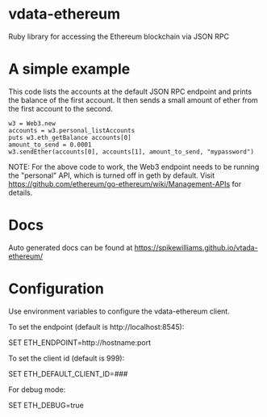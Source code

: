 # vdata-ethereum
Ruby library for accessing the Ethereum blockchain via JSON RPC

# A simple example

This code lists the accounts at the default JSON RPC endpoint and prints the balance of the first account. It then sends a small amount of ether from the first account to the second.

```
w3 = Web3.new
accounts = w3.personal_listAccounts
puts w3.eth_getBalance accounts[0]
amount_to_send = 0.0001
w3.sendEther(accounts[0], accounts[1], amount_to_send, "mypassword")
```

NOTE: For the above code to work, the Web3 endpoint needs to be running the "personal" API, which is turned off in geth by default. Visit https://github.com/ethereum/go-ethereum/wiki/Management-APIs for details.

# Docs

Auto generated docs can be found at https://spikewilliams.github.io/vtada-ethereum/

# Configuration
Use environment variables to configure the vdata-ethereum client.

To set the endpoint (default is http://localhost:8545):

SET ETH_ENDPOINT=http://hostname:port

To set the client id (default is 999):

SET ETH_DEFAULT_CLIENT_ID=###

For debug mode:

SET ETH_DEBUG=true
